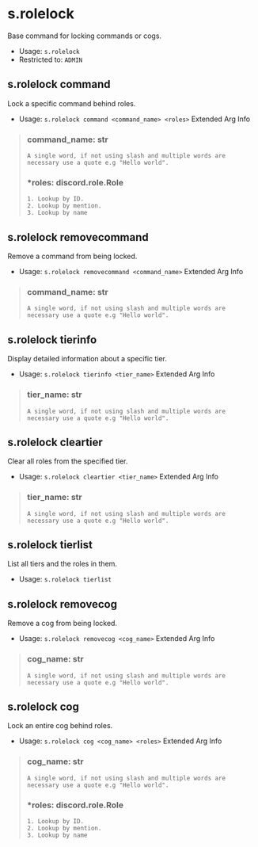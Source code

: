 # s.rolelock
Base command for locking commands or cogs.<br/>
 - Usage: `s.rolelock`
 - Restricted to: `ADMIN`
## s.rolelock command
Lock a specific command behind roles.<br/>
 - Usage: `s.rolelock command <command_name> <roles>`
Extended Arg Info
> ### command_name: str
> ```
> A single word, if not using slash and multiple words are necessary use a quote e.g "Hello world".
> ```
> ### *roles: discord.role.Role
> 
> 
>     1. Lookup by ID.
>     2. Lookup by mention.
>     3. Lookup by name
> 
>     
## s.rolelock removecommand
Remove a command from being locked.<br/>
 - Usage: `s.rolelock removecommand <command_name>`
Extended Arg Info
> ### command_name: str
> ```
> A single word, if not using slash and multiple words are necessary use a quote e.g "Hello world".
> ```
## s.rolelock tierinfo
Display detailed information about a specific tier.<br/>
 - Usage: `s.rolelock tierinfo <tier_name>`
Extended Arg Info
> ### tier_name: str
> ```
> A single word, if not using slash and multiple words are necessary use a quote e.g "Hello world".
> ```
## s.rolelock cleartier
Clear all roles from the specified tier.<br/>
 - Usage: `s.rolelock cleartier <tier_name>`
Extended Arg Info
> ### tier_name: str
> ```
> A single word, if not using slash and multiple words are necessary use a quote e.g "Hello world".
> ```
## s.rolelock tierlist
List all tiers and the roles in them.<br/>
 - Usage: `s.rolelock tierlist`
## s.rolelock removecog
Remove a cog from being locked.<br/>
 - Usage: `s.rolelock removecog <cog_name>`
Extended Arg Info
> ### cog_name: str
> ```
> A single word, if not using slash and multiple words are necessary use a quote e.g "Hello world".
> ```
## s.rolelock cog
Lock an entire cog behind roles.<br/>
 - Usage: `s.rolelock cog <cog_name> <roles>`
Extended Arg Info
> ### cog_name: str
> ```
> A single word, if not using slash and multiple words are necessary use a quote e.g "Hello world".
> ```
> ### *roles: discord.role.Role
> 
> 
>     1. Lookup by ID.
>     2. Lookup by mention.
>     3. Lookup by name
> 
>     
